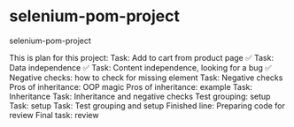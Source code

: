 # selenium-pom-project
selenium-pom-project

This is plan for this project:
Task: Add to cart from product page ✅
Task: Data independence ✅
Task: Content independence, looking for a bug ✅
Negative checks: how to check for missing element
Task: Negative checks
Pros of inheritance: OOP magic
Pros of inheritance: example
Task: Inheritance
Task: Inheritance and negative checks
Test grouping: setup
Task: setup
Task: Test grouping and setup
Finished line: Preparing code for review
Final task: review


